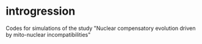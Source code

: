 # introgression
Codes for simulations of the study "Nuclear compensatory evolution driven by mito-nuclear incompatibilities"
